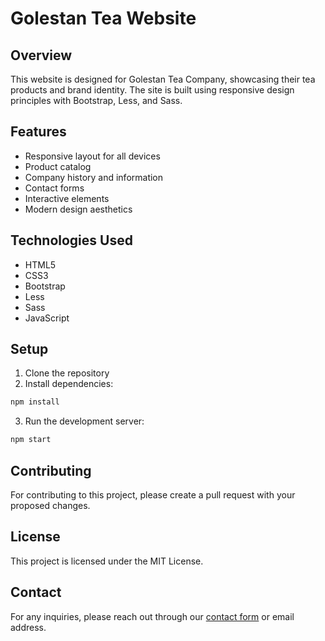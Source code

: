 # Golestan Tea Website

## Overview
This website is designed for Golestan Tea Company, showcasing their tea products and brand identity. The site is built using responsive design principles with Bootstrap, Less, and Sass.

## Features
- Responsive layout for all devices
- Product catalog
- Company history and information
- Contact forms
- Interactive elements
- Modern design aesthetics

## Technologies Used
- HTML5
- CSS3
- Bootstrap
- Less
- Sass
- JavaScript

## Setup
1. Clone the repository
2. Install dependencies:
```bash
npm install
```
3. Run the development server:
```bash
npm start
```

## Contributing
For contributing to this project, please create a pull request with your proposed changes.

## License
This project is licensed under the MIT License.

## Contact
For any inquiries, please reach out through our [contact form](link-to-contact) or email address.